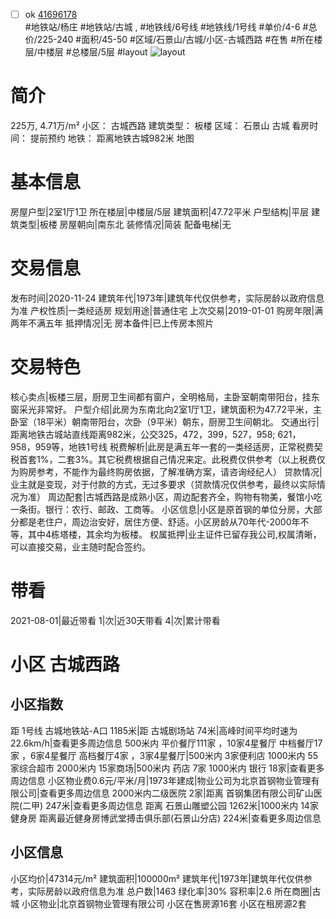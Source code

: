 - [ ] ok [41696178](https://bj.5i5j.com/ershoufang/41696178.html)  
 #地铁站/杨庄 #地铁站/古城 ,  #地铁线/6号线 #地铁线/1号线
#单价/4-6 #总价/225-240 #面积/45-50   #区域/石景山/古城/小区-古城西路 #在售 #所在楼层/中楼层 #总楼层/5层 #layout 
![layout](http://image16.5i5j.com/erp/house/4169/41696178/huxing/hfphnhmc1c6ce303.jpg_P5.jpg) 
# 简介 
 225万,  4.71万/m² 
小区： 古城西路
建筑类型： 板楼
区域： 石景山 古城
看房时间： 提前预约
地铁： 距离地铁古城982米 地图
# 基本信息 
 房屋户型|2室1厅1卫
所在楼层|中楼层/5层
建筑面积|47.72平米
户型结构|平层
建筑类型|板楼
房屋朝向|南东北
装修情况|简装
配备电梯|无
# 交易信息 
 发布时间|2020-11-24
建筑年代|1973年|建筑年代仅供参考，实际房龄以政府信息为准
产权性质|一类经适房
规划用途|普通住宅
上次交易|2019-01-01
购房年限|满两年不满五年
抵押情况|无
房本备件|已上传房本照片
# 交易特色 
 核心卖点|板楼三层，厨房卫生间都有窗户，全明格局，主卧室朝南带阳台，挂东窗采光非常好。
户型介绍|此房为东南北向2室1厅1卫，建筑面积为47.72平米，主卧室（18平米）朝南带阳台，次卧（9平米）朝东，厨房卫生间朝北。
交通出行|距离地铁古城站直线距离982米，公交325，472，399，527，958; 621，958，959等，地铁1号线
税费解析|此房是满五年一套的一类经适房，正常税费契税首套1%，二套3%。其它税费根据自己情况来定。此税费仅供参考（以上税费仅为购房参考，不能作为最终购房依据，了解准确方案，请咨询经纪人）
贷款情况|业主就是变现，对于付款的方式，无过多要求（贷款情况仅供参考，最终以实际情况为准）
周边配套|古城西路是成熟小区，周边配套齐全，购物有物美，餐馆小吃一条街。银行：农行、邮政、工商等。
小区信息|小区是原首钢的单位分房，大部分都是老住户，周边治安好，居住方便、舒适。小区房龄从70年代-2000年不等，其中4栋塔楼，其余均为板楼。
权属抵押|业主证件已留存我公司,权属清晰，可以直接交易，业主随时配合签约。
# 带看 
 2021-08-01|最近带看	 1|次|近30天带看	 4|次|累计带看
# 小区 古城西路
## 小区指数 
 距 1号线 古城地铁站-A口 1185米|距 古城剧场站 74米|高峰时间平均时速为22.6km/h|查看更多周边信息
500米内 平价餐厅111家 ，10家4星餐厅
中档餐厅17家 ，6家4星餐厅
高档餐厅4家 ，3家4星餐厅|500米内 3家便利店
1000米内 55家综合超市
2000米内 15家商场|500米内 药店 7家
1000米内 银行 18家|查看更多周边信息
小区物业费0.6元/平米/月|1973年建成|物业公司为北京首钢物业管理有限公司|查看更多周边信息
2000米内二级医院 2家|距离 首钢集团有限公司矿山医院(二甲)  247米|查看更多周边信息
距离 石景山雕塑公园 1262米|1000米内 14家 健身房
距离最近健身房博武堂搏击俱乐部(石景山分店) 224米|查看更多周边信息
## 小区信息 
 小区均价|47314元/m²
建筑面积|100000m²
建筑年代|1973年|建筑年代仅供参考，实际房龄以政府信息为准
总户数|1463
绿化率|30%
容积率|2.6
所在商圈|古城
小区物业|北京首钢物业管理有限公司
小区在售房源16套
小区在租房源2套
